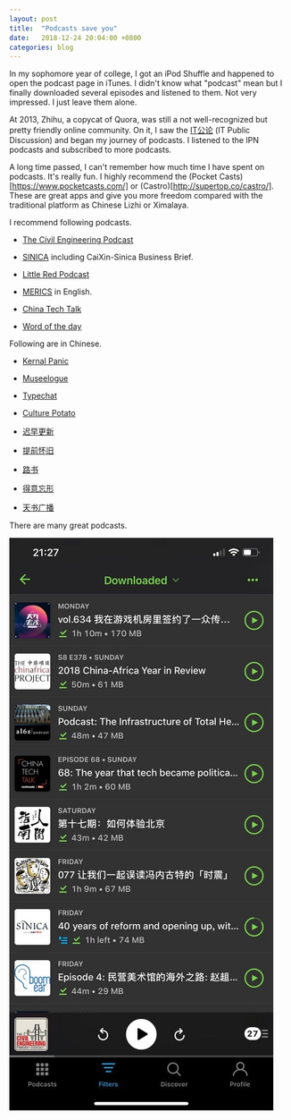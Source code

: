 ```yaml
---
layout: post
title:  "Podcasts save you"
date:   2018-12-24 20:04:00 +0800
categories: blog
---
```




In my sophomore year of college, I got an iPod Shuffle and happened to open the podcast page in iTunes. I didn't know what "podcast" mean but I finally downloaded several episodes and listened to them. Not very impressed. I just leave them alone.

At 2013, Zhihu, a copycat of Quora, was still a  not well-recognized but pretty friendly online community. On it, I saw the [IT公论](https://itgonglun.com/) (IT Public Discussion) and began my journey of podcasts. I listened to the IPN podcasts and subscribed to more podcasts.

A long time passed, I can't remember how much time I have spent on podcasts. It's really fun. I highly recommend the (Pocket Casts)[https://www.pocketcasts.com/] or (Castro)[http://supertop.co/castro/]. These are great apps and give you more freedom compared with the traditional platform as Chinese Lizhi or Ximalaya.

I recommend following podcasts. 

  * [The Civil Engineering Podcast](https://engineeringmanagementinstitute.org/cep-podcast/)

  * [SINICA](https://supchina.com/series/sinica/) including CaiXin-Sinica Business Brief.

  * [Little Red Podcast](https://soundcloud.com/user-340830825)

  * [MERICS](https://www.merics.org/) in English.

  * [China Tech Talk](https://chinatechtalk.libsyn.com/)

  * [Word of the day](https://player.fm/series/1319408)

  Following are in Chinese.

  * [Kernal Panic](https://kernelpanic.fm/)

  * [Museelogue](https://bowuzhi.fm/)

  * [Typechat](https://thetype.com/typechat/)

  * [Culture Potato](http://www.culturepotato.com)

  * [迟早更新](http://www.weareones.com/podcast)

  * [提前怀旧](https://pretro.xyz/)

  * [路书](http://lushu88.com)

  * [得意忘形](https://www.lizhi.fm/user/2579240391643675180)

  * [天书广播](http://tianshuguangbo.com/blog/)


There are many great podcasts.

![My pocket casts screenshot](/assets/pocketcasts.jpg)
